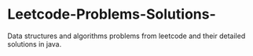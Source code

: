 # Leetcode-Problems-Solutions-
Data structures and algorithms problems from leetcode and their detailed solutions in java.
